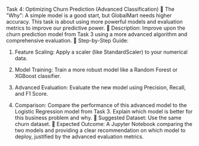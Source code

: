 Task 4: Optimizing Churn Prediction (Advanced Classification) 
 The "Why": A simple model is a good start, but GlobalMart needs higher accuracy. This 
task is about using more powerful models and evaluation metrics to improve our 
predictive power. 
 Description: Improve upon the churn prediction model from Task 3 using a more 
advanced algorithm and comprehensive evaluation. 
 Step-by-Step Guide: 
1. Feature Scaling: Apply a scaler (like StandardScaler) to your numerical data. 
2. Model Training: Train a more robust model like a Random Forest or XGBoost 
classifier. 
 
 
3. Advanced Evaluation: Evaluate the new model using Precision, Recall, and F1
Score. 
4. Comparison: Compare the performance of this advanced model to the Logistic 
Regression model from Task 3. Explain which model is better for this business 
problem and why. 
 Suggested Dataset: Use the same churn dataset. 
 Expected Outcome: A Jupyter Notebook comparing the two models and providing a 
clear recommendation on which model to deploy, justified by the advanced evaluation 
metrics. 
